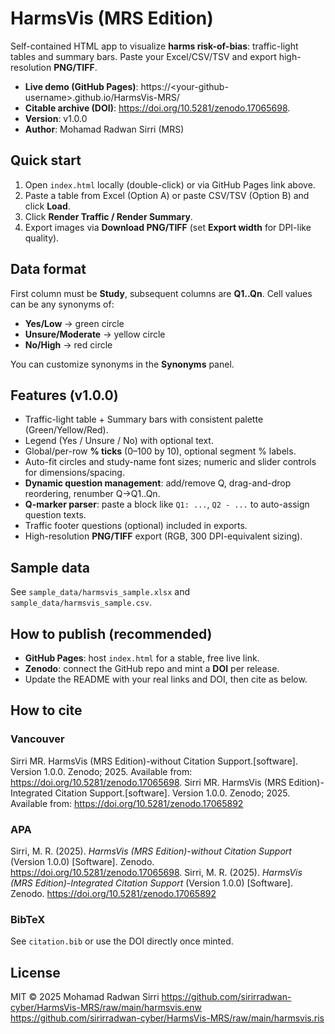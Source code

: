# HarmsVis (MRS Edition)

Self-contained HTML app to visualize **harms risk-of-bias**: traffic-light tables and summary bars. Paste your Excel/CSV/TSV and export high-resolution **PNG/TIFF**.

- **Live demo (GitHub Pages)**: https://&lt;your-github-username&gt;.github.io/HarmsVis-MRS/
- **Citable archive (DOI)**: https://doi.org/10.5281/zenodo.17065698.
- **Version**: v1.0.0
- **Author**: Mohamad Radwan Sirri (MRS)

## Quick start
1. Open `index.html` locally (double-click) or via GitHub Pages link above.
2. Paste a table from Excel (Option A) or paste CSV/TSV (Option B) and click **Load**.
3. Click **Render Traffic / Render Summary**.
4. Export images via **Download PNG/TIFF** (set **Export width** for DPI-like quality).

## Data format
First column must be **Study**, subsequent columns are **Q1..Qn**. Cell values can be any synonyms of:
- **Yes/Low** → green circle
- **Unsure/Moderate** → yellow circle
- **No/High** → red circle

You can customize synonyms in the **Synonyms** panel.

## Features (v1.0.0)
- Traffic-light table + Summary bars with consistent palette (Green/Yellow/Red).
- Legend (Yes / Unsure / No) with optional text.
- Global/per-row **% ticks** (0–100 by 10), optional segment % labels.
- Auto-fit circles and study-name font sizes; numeric and slider controls for dimensions/spacing.
- **Dynamic question management**: add/remove Q, drag-and-drop reordering, renumber Q→Q1..Qn.
- **Q-marker parser**: paste a block like `Q1: ...`, `Q2 - ...` to auto-assign question texts.
- Traffic footer questions (optional) included in exports.
- High-resolution **PNG/TIFF** export (RGB, 300 DPI-equivalent sizing).

## Sample data
See `sample_data/harmsvis_sample.xlsx` and `sample_data/harmsvis_sample.csv`.

## How to publish (recommended)
- **GitHub Pages**: host `index.html` for a stable, free live link.
- **Zenodo**: connect the GitHub repo and mint a **DOI** per release.
- Update the README with your real links and DOI, then cite as below.

## How to cite
### Vancouver
Sirri MR. HarmsVis (MRS Edition)-without Citation Support.[software]. Version 1.0.0. Zenodo; 2025. Available from: https://doi.org/10.5281/zenodo.17065698.
Sirri MR. HarmsVis (MRS Edition)-Integrated Citation Support.[software]. Version 1.0.0. Zenodo; 2025. Available from: https://doi.org/10.5281/zenodo.17065892

### APA
Sirri, M. R. (2025). *HarmsVis (MRS Edition)-without Citation Support* (Version 1.0.0) [Software]. Zenodo. https://doi.org/10.5281/zenodo.17065698.
Sirri, M. R. (2025). *HarmsVis (MRS Edition)-Integrated Citation Support* (Version 1.0.0) [Software]. Zenodo. https://doi.org/10.5281/zenodo.17065892

### BibTeX
See `citation.bib` or use the DOI directly once minted.

## License
MIT © 2025 Mohamad Radwan Sirri
https://github.com/sirirradwan-cyber/HarmsVis-MRS/raw/main/harmsvis.enw
https://github.com/sirirradwan-cyber/HarmsVis-MRS/raw/main/harmsvis.ris

